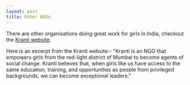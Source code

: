 ```yaml
---
layout: post
title: Other NGOs
---
```


There are other organisations doing great work for girls in India, checkout the [Kranti website](http://www.kranti-india.org/).

Here is an excerpt from the Kranti website:-
"Kranti is an NGO that empowers girls from the red-light district of Mumbai to become agents of social change. Kranti believes that, when girls like us have access to the same education, training, and opportunities as people from privileged backgrounds, we can become exceptional leaders."

